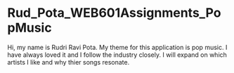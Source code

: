 # Rud_Pota_WEB601Assignments_PopMusic
Hi, my name is Rudri Ravi Pota.
My theme for this application is pop music. I have always loved it and I follow the industry closely. I will expand on which artists I like and why thier songs resonate.
